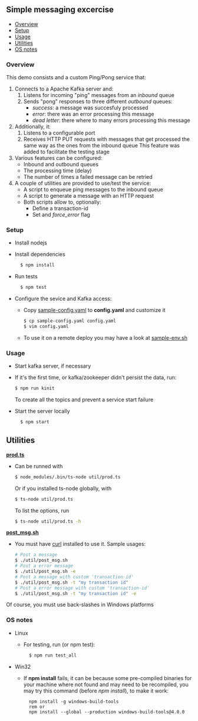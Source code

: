 ## Simple messaging excercise
- [Overview](#overview)
- [Setup](#setup)
- [Usage](#usage)
- [Utilities](#utilities)
- [OS notes](#os-notes)


### Overview
This demo consists and a custom Ping/Pong service that:
1. Connects to a Apache Kafka server and: 
    1. Listens for incoming "ping" messages from an *inbound* queue
    1. Sends "pong" responses to three different *outbound* queues:
        - *success*: a message was succesfuly processed
        - *error*: there was an error processing this message
        - *dead letter*: there where to many errors processing this message
1. Additionally, it:
    1. Listens to a configurable port
    1. Receives HTTP PUT requests with messages that get processed the same way as the ones from the inbound queue
    This feature was added to facilitate the testing stage
1. Various features can be configured:
    - Inbound and outbound queues
    - The processing time (delay)
    - The number of times a failed message can be retried
1. A couple of utilities are provided to use/test the service:
    - A script to enqueue ping messages to the inbound queue
    - A script to generate a message with an HTTP request
    - Both scripts allow to, optionally:
        - Define a transaction-id
        - Set and *force_error* flag



### Setup
- Install nodejs
- Install dependencies

  ```bash
    $ npm install
  ```

- Run tests

  ```bash
    $ npm test
  ```

- Configure the sevice and Kafka access:
    - Copy [sample-config.yaml](sample-config.yaml) to **config.yaml** and customize it

      ```bash
      $ cp sample-config.yaml config.yaml
      $ vim config.yaml
      ```
    - To use it on a remote deploy you may have a look at [sample-env.sh](sample-env.sh)


### Usage
- Start kafka server, if necessary

- If it's the first time, or kafka/zookeeper didn't persist the data, run:
  ```bash
  $ npm run kinit
  ```
  To create all the topics and prevent a service start failure

- Start the server locally
  ```bash
    $ npm start
  ```

## Utilities
**[prod.ts](util/prod.ts)**
- Can be runned with
  ```bash
  $ node_modules/.bin/ts-node util/prod.ts
  ```
  Or if you installed ts-node globally, with
  ```bash
  $ ts-node util/prod.ts
  ```
  To list the options, run
  ```bash
  $ ts-node util/prod.ts -h
  ```

**[post_msg.sh](util/post_msg.sh)**
- You must have [curl](https://curl.se/) installed to use it.
  Sample usages:
  ```bash
  # Post a message
  $ ./util/post_msg.sh
  # Post a error message
  $ ./util/post_msg.sh -e
  # Post a message with custom 'transaction-id'
  $ ./util/post_msg.sh -t "my transaction id"
  # Post a error message with custom 'transaction-id'
  $ ./util/post_msg.sh -t "my transaction id" -e
  ```
Of course, you must use back-slashes in Windows platforms


### OS notes
- Linux
  - For testing, run (or npm test):
    ```bash
      $ npm run test_all
    ```

- Win32
  - If **npm install** fails, it can be because some pre-compiled binaries for your machine where not found and may need to be recompiled, you may try this command (before *npm install*), to make it work:
    ```ms-dos
      npm install -g windows-build-tools
      rem or
      npm install --global --production windows-build-tools@4.0.0
    ```
